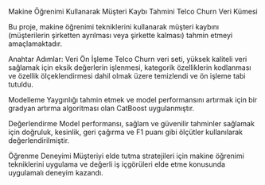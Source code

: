 Makine Öğrenimi Kullanarak Müşteri Kaybı Tahmini
Telco Churn Veri Kümesi

Bu proje, makine öğrenimi tekniklerini kullanarak müşteri kaybını (müşterilerin şirketten ayrılması veya şirkette kalması) tahmin etmeyi amaçlamaktadır.

Anahtar Adımlar:
Veri Ön İşleme
Telco Churn veri seti, yüksek kaliteli veri sağlamak için eksik değerlerin işlenmesi, kategorik özelliklerin kodlanması ve özellik ölçeklendirmesi dahil olmak üzere temizlendi ve ön işleme tabi tutuldu.

Modelleme
Yaygınlığı tahmin etmek ve model performansını artırmak için bir gradyan artırma algoritması olan CatBoost uygulanmıştır.

Değerlendirme
Model performansı, sağlam ve güvenilir tahminler sağlamak için doğruluk, kesinlik, geri çağırma ve F1 puanı gibi ölçütler kullanılarak değerlendirilmiştir.

Öğrenme Deneyimi
Müşteriyi elde tutma stratejileri için makine öğrenimi tekniklerini uygulama ve değerli iş içgörüleri elde etme konusunda uygulamalı deneyim kazandı.
